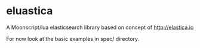eluastica
=========
A Moonscript/lua elasticsearch library based on concept of http://elastica.io

For now look at the basic examples in spec/ directory.